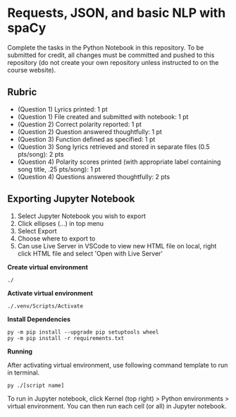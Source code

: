 # Requests, JSON, and basic NLP with spaCy

Complete the tasks in the Python Notebook in this repository.
To be submitted for credit, all changes must be committed and pushed to this repository (do not create your own repository unless instructed to on the course website).

## Rubric

* (Question 1) Lyrics printed: 1 pt
* (Question 1) File created and submitted with notebook: 1 pt
* (Question 2) Correct polarity reported: 1 pt
* (Question 2) Question answered thoughtfully: 1 pt
* (Question 3) Function defined as specified: 1 pt
* (Question 3) Song lyrics retrieved and stored in separate files (0.5 pts/song): 2 pts
* (Question 4) Polarity scores printed (with appropriate label containing song title, .25 pts/song): 1 pt
* (Question 4) Questions answered thoughtfully: 2 pts

## Exporting Jupyter Notebook
1. Select Jupyter Notebook you wish to export
2. Click ellipses (...) in top menu
3. Select Export
4. Choose where to export to
5. Can use Live Server in VSCode to view new HTML file on local, right click HTML file and select 'Open with Live Server'

**Create virtual environment**
```shell
./  
```
**Activate virtual environment**
```shell
./.venv/Scripts/Activate
```
**Install Dependencies**
```shell
py -m pip install --upgrade pip setuptools wheel
py -m pip install -r requirements.txt
```
**Running**

After activating virtual environment, use following command template to run in terminal.

```shell
py ./[script name]
```
To run in Jupyter notebook, click Kernel (top right) > Python environments > virtual environment. You can then run each cell (or all) in Jupyter notebook.